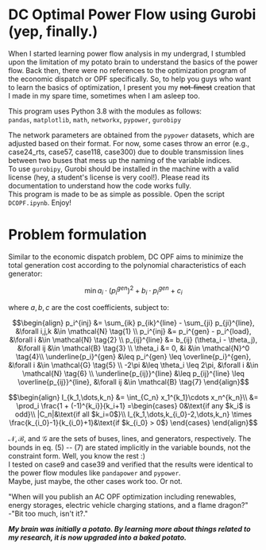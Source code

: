 # DC Optimal Power Flow using Gurobi (yep, finally.)

When I started learning power flow analysis in my undergrad, I stumbled upon the limitation of my potato brain to understand the basics of the power flow. 
Back then, there were no references to the optimization program of the economic dispatch or OPF specifically.
So, to help you guys who want to learn the basics of optimization, I present you my ~~not-finest~~ creation that I made in my spare time, sometimes when I am asleep too.

This program uses Python 3.8 with the modules as follows:\
`pandas`, `matplotlib`, `math`, `networkx`, `pypower`, `gurobipy`

The network parameters are obtained from the `pypower` datasets, which are adjusted based on their format. For now, some cases throw an error (e.g., case24_rts, case57, case118, case300) due to double transmission lines between two buses that mess up the naming of the variable indices.\
To use `gurobipy`, Gurobi should be installed in the machine with a valid license (hey, a student's license is very cool!). Please read its documentation to understand how the code works fully.\
This program is made to be as simple as possible.
Open the script `DCOPF.ipynb`. Enjoy!

# Problem formulation
Similar to the economic dispatch problem, DC OPF aims to minimize the total generation cost according to the polynomial characteristics of each generator:

$$ \min a_i \cdot (p_i^{gen})^2 + b_i \cdot p_i^{gen} + c_i $$

where $a,b,c$ are the cost coefficients, subject to:

```math
\begin{align}
p_i^{inj} &= \sum_{ik} p_{ik}^{line} - \sum_{ji} p_{ji}^{line}, &\forall i,j,k &\in \mathcal{N} \tag{1} \\
p_i^{inj} &= p_i^{gen} - p_i^{load}, &\forall i &\in \mathcal{N} \tag{2} \\
p_{ij}^{line} &= b_{ij}  (\theta_i - \theta_j), &\forall ij &\in \mathcal{B} \tag{3} \\
\theta_i &= 0, &i &\in \mathcal{N}^0 \tag{4}\\
\underline{p_i}^{gen} &\leq p_i^{gen} \leq \overline{p_i}^{gen}, &\forall i &\in \mathcal{G}  \tag{5} \\
-2\pi &\leq \theta_i \leq 2\pi, &\forall i &\in \mathcal{N} \tag{6} \\
\underline{p_{ij}}^{line} &\leq p_{ij}^{line} \leq \overline{p_{ij}}^{line}, &\forall ij &\in \mathcal{B} \tag{7}
\end{align}
```

```math
\begin{align}
  I_{k_1,\dots,k_n}
  &= \int_{C_n} x_1^{k_1}\cdots x_n^{k_n}\\
    &= \prod_i \frac{1 + (-1)^{k_i}}{k_i+1}
  =\begin{cases}
    0&\text{if any $k_i$ is odd}\\
    |C_n|&\text{if all $k_i=0$}\\
    I_{k_1,\dots,k_{i_0}-2,\dots,k_n} \times \frac{k_{i_0}-1}{k_{i_0}+1}&\text{if $k_{i_0} > 0$}
  \end{cases}
\end{align}
```

$\mathcal{N},\mathcal{B}$, and $\mathcal{G}$ are the sets of buses, lines, and generators, respectively. The bounds in eq. $(5)$ -- $(7)$ are stated implicitly in the variable bounds, not the constraint form. Well, you know the rest :)\
I tested on case9 and case39 and verified that the results were identical to the power flow modules like `pandapower` and `pypower`.\
Maybe, just maybe, the other cases work too. Or not.

"When will you publish an AC OPF optimization including renewables, energy storages, electric vehicle charging stations, and a flame dragon?"\
-"Bit too much, isn't it?."

***My brain was initially a potato. By learning more about things related to my research, it is now upgraded into a baked potato.***

